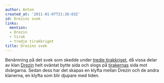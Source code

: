 ```yaml
---
author: Anton
created_at: '2011-01-07T21:36:03Z'
id: Drezins svek
links:
  mention:
  - Drezin
  - tirak
  - tredje tirakkriget
title: Drezins svek
---
```


Benämning på det svek som skedde under [tredje tirakkriget], då vissa delar av klan [Drezin] helt
oväntat bytte sida och slogs på [tirakernas] sida mot dvärgarna. Sedan dess har det skapas en klyfta
mellan Drezin och de andra klanerna, en klyfta som blir djupare med tiden.

  [tredje tirakkriget]: tredje_tirakkriget
  [Drezin]: Drezin
  [tirakernas]: tirak
